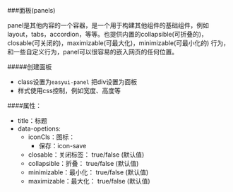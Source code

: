 ###面板(panels)

panel是其他内容的一个容器，是一个用于构建其他组件的基础组件，例如layout，tabs，accordion，等等。也提供内置的collapsible(可折叠的)， closable(可关闭的)，maximizable(可最大化)，minimizable(可最小化的) 行为，和一些自定义行为，panel可以很容易的嵌入网页的任何位置。

#####创建面板
- class设置为`easyui-panel` 把div设置为面板
- 样式使用css控制，例如宽度、高度等

####属性：
- title：标题
- data-opetions:
	- iconCls：图标：
		- 保存：icon-save
	- closable：关闭标签：	true/false		(默认值)
	- collapsible：折叠：	true/false		(默认值)
	- minimizable：最小化：	true/false		(默认值)
	- maximizable：最大化： 	true/false		(默认值)
 